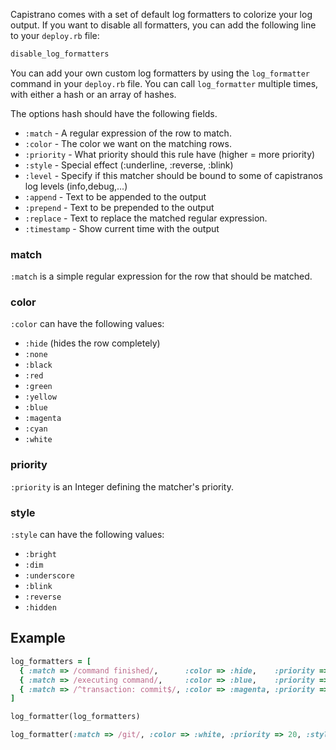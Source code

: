 Capistrano comes with a set of default log formatters to colorize your log output. If you want to disable all formatters, you can add the following line to your `deploy.rb` file:

```ruby
disable_log_formatters
```

You can add your own custom log formatters by using the `log_formatter` command in your `deploy.rb` file. You can call `log_formatter` multiple times, with either a hash or an array of hashes.

The options hash should have the following fields.
  
 * `:match`     - A regular expression of the row to match.
 * `:color`     - The color we want on the matching rows.
 * `:priority`  - What priority should this rule have (higher = more priority)
 * `:style`     - Special effect (:underline, :reverse, :blink)
 * `:level`     - Specify if this matcher should be bound to some of capistranos log levels (info,debug,...) 
 * `:append`    - Text to be appended to the output
 * `:prepend`   - Text to be prepended to the output
 * `:replace`   - Text to replace the matched regular expression.
 * `:timestamp` - Show current time with the output

### match 
 `:match` is a simple regular expression for the row that should be matched.

### color
 `:color` can have the following values:

 * `:hide`  (hides the row completely)
 * `:none`
 * `:black`
 * `:red`
 * `:green`
 * `:yellow`
 * `:blue`
 * `:magenta`
 * `:cyan`
 * `:white`

### priority
  `:priority` is an Integer defining the matcher's priority.

### style
 `:style` can have the following values:

 * `:bright`
 * `:dim`
 * `:underscore`
 * `:blink`
 * `:reverse`
 * `:hidden`

## Example

```ruby
log_formatters = [
  { :match => /command finished/,      :color => :hide,    :priority => 10 },
  { :match => /executing command/,     :color => :blue,    :priority => 10, :style => :underscore },
  { :match => /^transaction: commit$/, :color => :magenta, :priority => 10, :style => :blink }
]

log_formatter(log_formatters)

log_formatter(:match => /git/, :color => :white, :priority => 20, :style => :reverse)
```